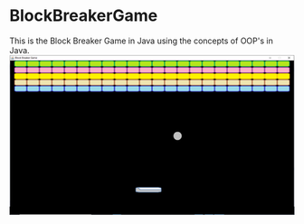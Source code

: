 # BlockBreakerGame
This is the Block Breaker Game in Java using the concepts of OOP's in Java. <br>
![](BlockBreakerGame.png)
